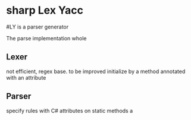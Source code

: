 # sharp Lex Yacc #

 #LY is a parser generator

The parse implementation whole  

## Lexer ##

not efficient, regex base. to be improved
initialize by a method annotated with an attribute

## Parser ##

specify rules with C# attributes on static methods
a
